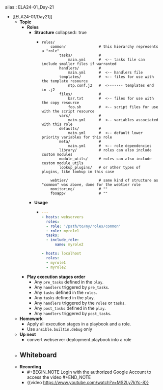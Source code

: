 alias:: ELA24-01_Day-21

- [[ELA24-01/Day21]]
	- **Topic**
		- **Roles**
			- **Structure**
			  collapsed:: true
				- ```
				  roles/
				      common/               # this hierarchy represents a "role"
				          tasks/            #
				              main.yml      #  <-- tasks file can include smaller files if warranted
				          handlers/         #
				              main.yml      #  <-- handlers file
				          templates/        #  <-- files for use with the template resource
				              ntp.conf.j2   #  <------- templates end in .j2
				          files/            #
				              bar.txt       #  <-- files for use with the copy resource
				              foo.sh        #  <-- script files for use with the script resource
				          vars/             #
				              main.yml      #  <-- variables associated with this role
				          defaults/         #
				              main.yml      #  <-- default lower priority variables for this role
				          meta/             #
				              main.yml      #  <-- role dependencies
				          library/          # roles can also include custom modules
				          module_utils/     # roles can also include custom module_utils
				          lookup_plugins/   # or other types of plugins, like lookup in this case
				  
				      webtier/              # same kind of structure as "common" was above, done for the webtier role
				      monitoring/           # ""
				      fooapp/               # ""
				  ```
			- **Usage**
				- ```yaml
				  ---
				  - hosts: webservers
				    roles:
				    - role: '/path/to/my/roles/common'
				    - role: myrole1
				    tasks:
				    - include_role:
				        name: myrole2
				  
				  - hosts: localhost
				    roles:
				    - myrole1
				    - myrole2
				  ```
		- **Play execution stages order**
			- Any `pre_tasks` defined in the `play`.
			- Any `handlers` triggered by `pre_tasks`.
			- Any `tasks` defined in the `roles`.
			- Any `tasks` defined in the `play`.
			- Any `handlers` triggered by the `roles` or `tasks`.
			- Any `post_tasks` defined in the `play`.
			- Any `handlers` triggered by `post_tasks`.
	- **Homework**
		- Apply all execution stages in a playbook and a role.
		- Use `ansible.builtin.debug` only
	- **Up next**
		- convert webserver deployment playbook into a role
	- **Whiteboard**
		-
	- **Recording**
		- #+BEGIN_NOTE
		  Login with the authorized Google Account to access the video
		  #+END_NOTE
		- {{video https://www.youtube.com/watch?v=MS2Ly7kYc-8}}